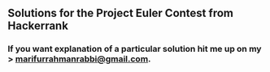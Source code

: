 ## Solutions for the Project Euler Contest from Hackerrank

### If you want explanation of a particular solution hit me up on my > marifurrahmanrabbi@gmail.com.
